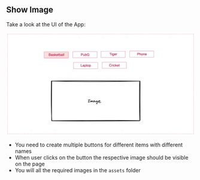 ## Show Image

Take a look at the UI of the App:

![Show Image](../assets/show-image.png)

- You need to create multiple buttons for different items with different names
- When user clicks on the button the respective image should be visible on the page
- You will all the required images in the `assets` folder
